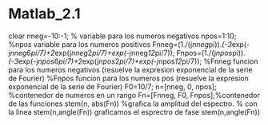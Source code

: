 # Matlab_2.1

clear 
nneg=-10:-1; % variable para los numeros negativos
npos=1:10; %npos variable para los numeros positivos 
Fnneg=(1./(j*nneg*pi)).*(-3*exp(-j*nneg*6*pi/7)+2*exp(j*nneg*2*pi/7)+exp(-j*nneg*12*pi/7));
Fnpos=(1./(j*npos*pi)).*(-3*exp(-j*npos*6*pi/7)+2*exp(j*npos*2*pi/7)+exp(-j*npos*12*pi/7)); 
%Fnneg funcion para los numeros negativos (resuelve la expresion exponencial de la serie de Fourier)
%Fnpos funcion para los numeros pos (resuelve la expresion exponencial de la serie de Fourier)
F0=10/7; 
n=[nneg, 0, npos]; %contenedor de numeros en un rango
Fn=[Fnneg, F0, Fnpos];%contenedor de las funciones 
stem(n, abs(Fn)) %grafica  la amplitud del espectro.
% con la linea stem(n,angle(Fn)) graficamos el esprectro de fase
stem(n,angle(Fn))
